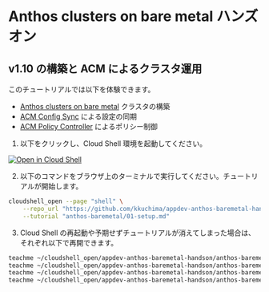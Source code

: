 # Anthos clusters on bare metal ハンズオン

## v1.10 の構築と ACM によるクラスタ運用

このチュートリアルでは以下を体験できます。

- [Anthos clusters on bare metal](https://cloud.google.com/anthos/clusters/docs/bare-metal/latest/concepts/about-bare-metal?hl=ja) クラスタの構築
- [ACM Config Sync](https://cloud.google.com/anthos-config-management/docs/config-sync-overview?hl=ja) による設定の同期
- [ACM Policy Controller](https://cloud.google.com/anthos-config-management/docs/concepts/policy-controller?hl=ja) によるポリシー制御

1. 以下をクリックし、Cloud Shell 環境を起動してください。

[![Open in Cloud Shell](https://gstatic.com/cloudssh/images/open-btn.png)](https://console.cloud.google.com/home/dashboard?cloudshell=true)

2. 以下のコマンドをブラウザ上のターミナルで実行してください。チュートリアルが開始します。

```sh
cloudshell_open --page "shell" \
    --repo_url "https://github.com/kkuchima/appdev-anthos-baremetal-handson.git" \
    --tutorial "anthos-baremetal/01-setup.md"
```

3. Cloud Shell の再起動や予期せずチュートリアルが消えてしまった場合は、それぞれ以下で再開できます。

```sh
teachme ~/cloudshell_open/appdev-anthos-baremetal-handson/anthos-baremetal/01-setup.md
teachme ~/cloudshell_open/appdev-anthos-baremetal-handson/anthos-baremetal/02-configsync.md
teachme ~/cloudshell_open/appdev-anthos-baremetal-handson/anthos-baremetal/03-policycontroller.md
teachme ~/cloudshell_open/appdev-anthos-baremetal-handson/anthos-baremetal/09-teardown.md
```
